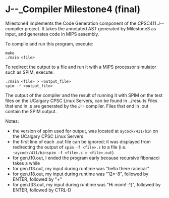 # J--_Compiler Milestone4 (final)

Milestone4 implements the Code Generation component of the CPSC411 J-- compiler project.
It takes the annotated AST generated by Milestone3 as input, and generates code in MIPS assembly.

To compile and run this program, execute:

    make
    ./main <file>

To redirect the output to a file and run it with a MIPS processor simulator such as SPIM, execute:

    ./main <file> > <output_file>
    spim -f <output_file>

The output of the compiler and the result of running it with SPIM on the test files on the UCalgary CPSC Linux Servers, can be found in ../results
Files that end in .s are generated by the J-- compiler.
Files that end in .out contain the SPIM output.

Notes:
- the version of spim used for output, was located at `aycock/411/bin` on the UCalgary CPSC Linux Servers
- the first line of each .out file can be ignored; it was displayed from redirecting the output of `spim -f <file>.s` to a file (i.e. `~aycock/411/binspim -f <file>.s > <file>.out`)
- for gen.t10.out, I ended the program early because recursive fibonacci takes a while
- for gen.t13.out, my input during runtime was "hello there racecar"
- for gen.t18.out, my input during runtime was "12*-8", followed by ENTER, followed by "+"
- for gen.t33.out, my input during runtime was "Hi mom! :^)", followed by ENTER, followed by CTRL-D
